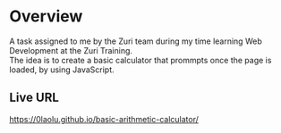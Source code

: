 # Overview 
A task assigned to me by the Zuri team during my time learning Web Development at the Zuri Training. <br />
The idea is to create a basic calculator that prommpts once the page is loaded, by using JavaScript.


## Live URL
https://0laolu.github.io/basic-arithmetic-calculator/
